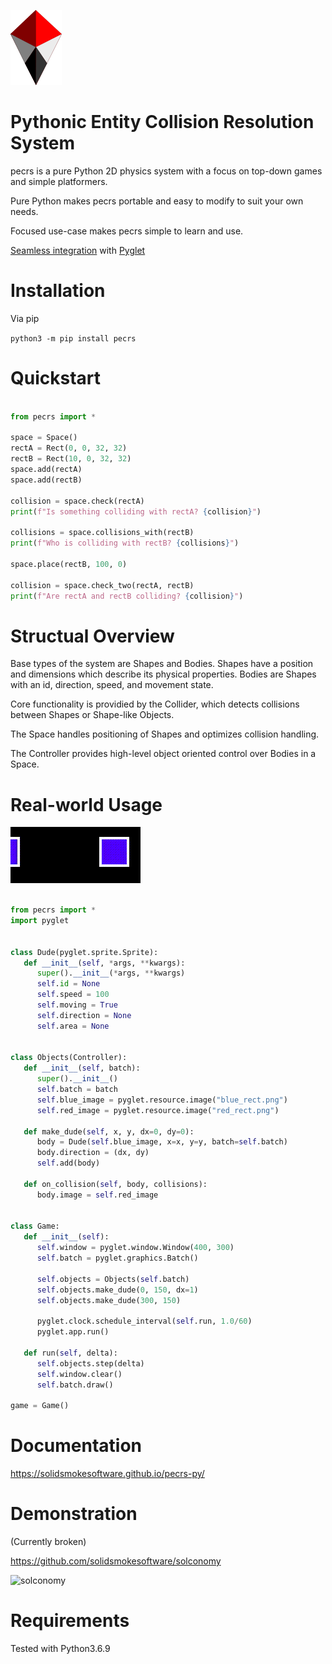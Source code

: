 ![logo](https://raw.githubusercontent.com/solidsmokesoftware/pecrs-py/master/logo.png)

# Pythonic Entity Collision Resolution System

pecrs is a pure Python 2D physics system with a focus on top-down games and simple platformers. 

Pure Python makes pecrs portable and easy to modify to suit your own needs.

Focused use-case makes pecrs simple to learn and use.

[Seamless integration](https://solidsmokesoftware.github.io/pecrs-py/pyglet.html) with [Pyglet](http://pyglet.org/)

# Installation

Via pip

`python3 -m pip install pecrs`

# Quickstart
```python

from pecrs import *

space = Space()
rectA = Rect(0, 0, 32, 32)
rectB = Rect(10, 0, 32, 32)
space.add(rectA)
space.add(rectB)

collision = space.check(rectA)
print(f"Is something colliding with rectA? {collision}")

collisions = space.collisions_with(rectB)
print(f"Who is colliding with rectB? {collisions}")

space.place(rectB, 100, 0)

collision = space.check_two(rectA, rectB)
print(f"Are rectA and rectB colliding? {collision}")
```

# Structual Overview

Base types of the system are Shapes and Bodies. 
Shapes have a position and dimensions which describe its physical properties.
Bodies are Shapes with an id, direction, speed, and movement state.

Core functionality is providied by the Collider, which detects collisions between Shapes or Shape-like Objects.

The Space handles positioning of Shapes and optimizes collision handling.

The Controller provides high-level object oriented control over Bodies in a Space.

# Real-world Usage

![demo](https://raw.githubusercontent.com/solidsmokesoftware/pecrs-py/master/pyglet_demo.gif)

```python

from pecrs import *
import pyglet


class Dude(pyglet.sprite.Sprite):
   def __init__(self, *args, **kwargs):
      super().__init__(*args, **kwargs)
      self.id = None
      self.speed = 100
      self.moving = True
      self.direction = None
      self.area = None


class Objects(Controller):
   def __init__(self, batch):
      super().__init__()
      self.batch = batch
      self.blue_image = pyglet.resource.image("blue_rect.png")
      self.red_image = pyglet.resource.image("red_rect.png")

   def make_dude(self, x, y, dx=0, dy=0):
      body = Dude(self.blue_image, x=x, y=y, batch=self.batch)
      body.direction = (dx, dy)
      self.add(body)

   def on_collision(self, body, collisions):
      body.image = self.red_image
      

class Game:
   def __init__(self):
      self.window = pyglet.window.Window(400, 300)
      self.batch = pyglet.graphics.Batch()

      self.objects = Objects(self.batch)
      self.objects.make_dude(0, 150, dx=1)
      self.objects.make_dude(300, 150)

      pyglet.clock.schedule_interval(self.run, 1.0/60)
      pyglet.app.run()

   def run(self, delta):
      self.objects.step(delta)
      self.window.clear()
      self.batch.draw()

game = Game()
```

# Documentation

https://solidsmokesoftware.github.io/pecrs-py/

# Demonstration

(Currently broken)

https://github.com/solidsmokesoftware/solconomy

![solconomy](https://camo.githubusercontent.com/de20b3b2014d20a8746f7346e777e323586d5a35/68747470733a2f2f692e696d6775722e636f6d2f566277677664372e706e67)

# Requirements

Tested with Python3.6.9
